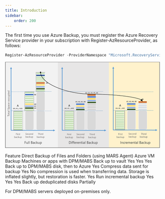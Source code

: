 ```yaml
---
title: Introduction
sidebar:
    order: 200
---
```

The first time you use Azure Backup, you must register the Azure Recovery Service provider in your subscription with Register-AzResourceProvider, as follows:

```powershell
Register-AzResourceProvider -ProviderNamespace "Microsoft.RecoveryServices"
```
![backup-method-comparison.png](backup-method-comparison.png)

Feature	Direct Backup of Files and Folders (using MARS Agent)	Azure VM Backup	Machines or apps with DPM/MABS
Back up to vault	Yes	Yes	Yes
Back up to DPM/MABS disk, then to Azure			Yes
Compress data sent for backup	Yes	No compression is used when transferring data. Storage is inflated slightly, but restoration is faster.	Yes
Run incremental backup	Yes	Yes	Yes
Back up deduplicated disks			Partially

For DPM/MABS servers deployed on-premises only.
